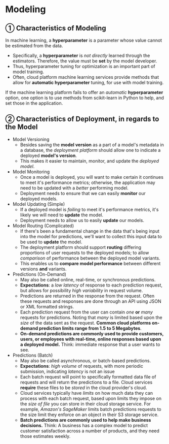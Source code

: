 # Modeling

## ① Characteristics of Modeling

In machine learning, a **hyperparameter** is a parameter whose value cannot be estimated from the data.

* Specifically, a **hyperparameter** is *not directly* learned through the estimators. Therefore, the value must be **set** by the model developer.
* Thus, hyperparameter tuning for optimization is an important part of model training.
* Often, cloud platform machine learning services provide methods that allow for **automatic hyperparameter** tuning, for use with model training.

If the machine learning platform fails to offer an *automatic* **hyperparameter** option, one option is to use methods from scikit-learn in Python to help, and set those in the application.

## ② Characteristics of Deployment, in regards to the Model

* Model Versioning
  * Besides saving the **model version** as a part of a model's metadata in a database, the *deployment platform* should allow one to indicate a deployed **model's version**.
  * This makes it easier to maintain, monitor, and update the *deployed model*.
* Model Monitoring
  * Once a model is deployed, you will want to make certain it continues to meet it's performance metrics; otherwise, the application may need to be updated with a *better* performing model.
  * Deployment needs to ensure that we can easily **monitor** our deployed models.
* Model Updating (Simple)
  * If a deployed model is *failing* to meet it's performance metrics, it's likely we will need to **update** the model.
  * Deployment needs to allow us to easily **update** our models.
* Model Routing (Complicated)
  * If there's been a fundamental change in the data that's being input into the model for predictions, we'll want to collect this input data  to be used to **update** the model.
  * The deployment platform should support **routing** differing proportions of user requests to the deployed models; to allow *comparison* of performance between the deployed model variants.
  * This enables us to **compare model performance** between different versions **and** variants.
* Predictions (On-Demand)
  * May also be called online, real-time, or synchronous predictions.
  * **Expectations**: a *low latency* of response to each prediction request, but allows for possibility *high variability* in request volume.
  * Predictions are returned in the response from the request. Often these requests and responses are done through an API using JSON or XML formatted strings.
  * Each prediction request from the user can contain *one* **or** *many* requests for predictions. Noting that *many* is limited based upon the *size* of the data sent as the request. **Common cloud platforms on-demand prediction limits range from 1.5 to 5 Megabytes**.
  * **On-demand predictions are commonly used to provide customers, users, or employees with real-time, online responses based upon a deployed model.** Think: immediate response that a user wants to see.
* Predictions (Batch)
  * May also be called asynchronous, or batch-based predictions.
  * **Expectations**: *high volume* of requests, with more periodic submission, indicating *latency* is not an issue
  * Each batch request will point to specifically formatted data file of requests and will return the predictions to a file. Cloud services **require** these files to be *stored* in the cloud provider's cloud.
  * Cloud services typically have *limits* on how much data they can process with each batch request, based upon limits they impose on the *size of file* you can store in their cloud storage service. For example, *Amazon's SageMaker* limits batch predictions requests to the size limit they enforce on an object in their S3 storage service.
  * **Batch predictions are commonly used to help make business decisions.** Think: A business has a complex model to predict customer satisfaction across a number of products, and they need those estimates weekly.